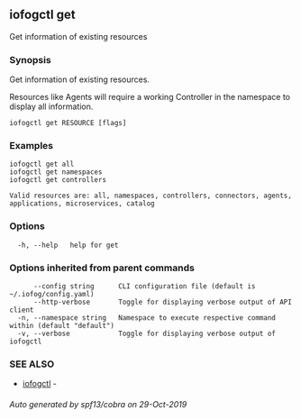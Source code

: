 ## iofogctl get

Get information of existing resources

### Synopsis

Get information of existing resources.

Resources like Agents will require a working Controller in the namespace to display all information.

```
iofogctl get RESOURCE [flags]
```

### Examples

```
iofogctl get all
iofogctl get namespaces
iofogctl get controllers

Valid resources are: all, namespaces, controllers, connectors, agents, applications, microservices, catalog

```

### Options

```
  -h, --help   help for get
```

### Options inherited from parent commands

```
      --config string      CLI configuration file (default is ~/.iofog/config.yaml)
      --http-verbose       Toggle for displaying verbose output of API client
  -n, --namespace string   Namespace to execute respective command within (default "default")
  -v, --verbose            Toggle for displaying verbose output of iofogctl
```

### SEE ALSO

* [iofogctl](iofogctl.md)	 - 

###### Auto generated by spf13/cobra on 29-Oct-2019

